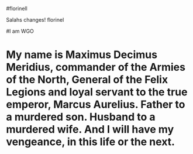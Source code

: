 #florinell

Salahs changes! 
florinel 

#I am WGO

# My name is Maximus Decimus Meridius, commander of the Armies of the North, General of the Felix Legions and loyal servant to the true emperor, Marcus Aurelius. Father to a murdered son. Husband to a murdered wife. And I will have my vengeance, in this life or the next.